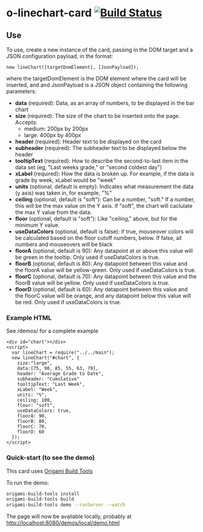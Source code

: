 # o-linechart-card [![Build Status](https://travis-ci.org/Pearson-Higher-Ed/o-linechart-card.svg)](https://travis-ci.org/Pearson-Higher-Ed/o-linechart-card)

## Use

To use, create a new instance of the card, passing in the DOM target and a JSON configuration payload, in the format:
```
new lineChart([targetDomElement], [JsonPayload]);
```

where the targetDomElement is the DOM element where the card will be inserted,
and and JsonPayload is a JSON object containing the following parameters:

* **data** (required): Data, as an array of numbers, to be displayed in the bar chart
* **size** (required): The size of the chart to be inserted onto the page. Accepts:
  * medium: 200px by 200px
  * large: 400px by 400px
* **header** (required): Header text to be displayed on the card
* **subheader** (required): The subheader text to be displayed below the header
* **tooltipText** (required): How to describe the second-to-last item in the data set (eg, "Last weeks grade," or "second coldest day")
* **xLabel** (required): How the data is broken up. For example, if the data is grade by week, xLabel would be "week"
* **units** (optional, default is empty): Indicates what measurement the data (y axis) was taken in, for example, "%"
* **ceiling** (optional, default is "soft"): Can be a number, "soft." If a number, this will be the max value on the Y axis. if "soft", the chart will caclulate the max Y value from the data.
* **floor** (optional, default is "soft"): Like "ceiling," above, but for the minimum Y value.  
* **useDataColors** (optional, default is false): if true, mouseover colors will be calculated based on the floor cutoff numbers, below. If false, all numbers and mouseovers will be black
* **floorA** (optional, default is 90): Any datapoint at or above this value will be green in the tooltip. Only used if useDataColors is true.
* **floorB** (optional, default is 80): Any datapoint between this value and the floorA value will be yellow-green. Only used if useDataColors is true.
* **floorC** (optional, default is 70): Any datapoint between this value and the floorB value will be yellow. Only used if useDataColors is true.
* **floorD** (optional, default is 60): Any datapoint between this value and the floorC value will be orange, and any datapoint below this value will be red. Only used if useDataColors is true.

### Example HTML
See /demos/ for a complete example
```
<div id="chart"></div>
<script>
  var lineChart = require("../../main");
  new lineChart("#chart", {
    size:"large",
    data:[75, 90, 85, 55, 63, 79],
    header: "Average Grade to Date",
    subheader: "Cumulative"
    tooltipText: "Last Week",
    xLabel: "Week",
    units: "%",
    ceiling: 100,
    floor: "soft",
    useDataColors: true,
    floorA: 90,
    floorB: 80,
    floorC: 70,
    floorD: 60
  });
</script>
```
### Quick-start (to see the demo)
This card uses [Origami Build Tools](https://github.com/Financial-Times/origami-build-tools)

To run the demo:
```bash
origami-build-tools install
origami-build-tools build
origami-build-tools demo --runServer --watch
```
The page will now be available locally, probably at <http://localhost:8080/demos/local/demo.html>
